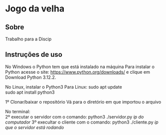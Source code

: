 # Jogo da velha

## Sobre
Trabalho para a Discip

## Instruções de uso

No Windows o Python tem que está instalado na máquina
Para instalar o Python acesse o site: https://www.python.org/downloads/ e clique em 
Download Python 3.12.2.

No Linux, instalar o Python3
Para Linux:
sudo apt update  
sudo apt install python3  

1º Clonar/baixar o repositório
Vá para o diretório em que importou o arquivo

No terminal:  
2º executar o servidor com o comando:
python3 ./servidor.py *ip do computador*
3º execultar o cliente com o comando:
 python3 ./cliente.py *ip que o servidor está rodando*



